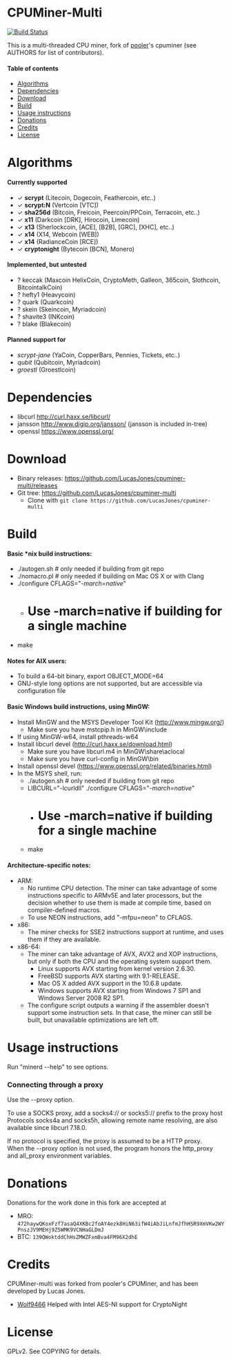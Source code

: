 CPUMiner-Multi
==============

[![Build Status](https://travis-ci.org/LucasJones/cpuminer-multi.svg?branch=master)](https://travis-ci.org/LucasJones/cpuminer-multi)

This is a multi-threaded CPU miner,
fork of [pooler](//github.com/pooler)'s cpuminer (see AUTHORS for list of contributors).

#### Table of contents

* [Algorithms](#algorithms)
* [Dependencies](#dependencies)
* [Download](#download)
* [Build](#build)
* [Usage instructions](#usage-instructions)
* [Donations](#donations)
* [Credits](#credits)
* [License](#license)

Algorithms
==========
#### Currently supported
 * ✓ __scrypt__ (Litecoin, Dogecoin, Feathercoin, etc..)
 * ✓ __scrypt:N__ (Vertcoin [VTC])
 * ✓ __sha256d__ (Bitcoin, Freicoin, Peercoin/PPCoin, Terracoin, etc..)
 * ✓ __x11__ (Darkcoin [DRK], Hirocoin, Limecoin)
 * ✓ __x13__ (Sherlockcoin, [ACE], [B2B], [GRC], [XHC], etc..)
 * ✓ __x14__ (X14, Webcoin [WEB])
 * ✓ __x14__ (RadianceCoin [RCE])
 * ✓ __cryptonight__ (Bytecoin [BCN], Monero)

#### Implemented, but untested
 * ? keccak (Maxcoin  HelixCoin, CryptoMeth, Galleon, 365coin, Slothcoin, BitcointalkCoin)
 * ? hefty1 (Heavycoin)
 * ? quark (Quarkcoin)
 * ? skein (Skeincoin, Myriadcoin)
 * ? shavite3 (INKcoin)
 * ? blake (Blakecoin)

#### Planned support for
 * *scrypt-jane* (YaCoin, CopperBars, Pennies, Tickets, etc..)
 * *qubit* (Qubitcoin, Myriadcoin)
 * *groestl* (Groestlcoin)

Dependencies
============
* libcurl			http://curl.haxx.se/libcurl/
* jansson			http://www.digip.org/jansson/ (jansson is included in-tree)
* openssl           https://www.openssl.org/

Download
========
* Binary releases: https://github.com/LucasJones/cpuminer-multi/releases
* Git tree:   https://github.com/LucasJones/cpuminer-multi
  * Clone with `git clone https://github.com/LucasJones/cpuminer-multi`

Build
=====

#### Basic *nix build instructions:
 * ./autogen.sh	# only needed if building from git repo
 * ./nomacro.pl	# only needed if building on Mac OS X or with Clang
 * ./configure CFLAGS="*-march=native*"
   * # Use -march=native if building for a single machine
 * make

#### Notes for AIX users:
 * To build a 64-bit binary, export OBJECT_MODE=64
 * GNU-style long options are not supported, but are accessible via configuration file

#### Basic Windows build instructions, using MinGW:
 * Install MinGW and the MSYS Developer Tool Kit (http://www.mingw.org/)
   * Make sure you have mstcpip.h in MinGW\include
 * If using MinGW-w64, install pthreads-w64
 * Install libcurl devel (http://curl.haxx.se/download.html)
   * Make sure you have libcurl.m4 in MinGW\share\aclocal
   * Make sure you have curl-config in MinGW\bin
 * Install openssl devel (https://www.openssl.org/related/binaries.html)
 * In the MSYS shell, run:
   * ./autogen.sh	# only needed if building from git repo
   * LIBCURL="-lcurldll" ./configure CFLAGS="*-march=native*"
     * # Use -march=native if building for a single machine
   * make

#### Architecture-specific notes:
 * ARM:
   * No runtime CPU detection. The miner can take advantage of some instructions specific to ARMv5E and later processors, but the decision whether to use them is made at compile time, based on compiler-defined macros.
   * To use NEON instructions, add "-mfpu=neon" to CFLAGS.
 * x86:
   * The miner checks for SSE2 instructions support at runtime, and uses them if they are available.
 * x86-64:	
   * The miner can take advantage of AVX, AVX2 and XOP instructions, but only if both the CPU and the operating system support them.
     * Linux supports AVX starting from kernel version 2.6.30.
     * FreeBSD supports AVX starting with 9.1-RELEASE.
     * Mac OS X added AVX support in the 10.6.8 update.
     * Windows supports AVX starting from Windows 7 SP1 and Windows Server 2008 R2 SP1.
   * The configure script outputs a warning if the assembler doesn't support some instruction sets. In that case, the miner can still be built, but unavailable optimizations are left off.

Usage instructions
==================
Run "minerd --help" to see options.

### Connecting through a proxy

Use the --proxy option.

To use a SOCKS proxy, add a socks4:// or socks5:// prefix to the proxy host  
Protocols socks4a and socks5h, allowing remote name resolving, are also available since libcurl 7.18.0.

If no protocol is specified, the proxy is assumed to be a HTTP proxy.  
When the --proxy option is not used, the program honors the http_proxy and all_proxy environment variables.

Donations
=========
Donations for the work done in this fork are accepted at
* MRO: `472haywQKoxFzf7asaQ4XKBc2foAY4ezk8HiN63ifW4iAbJiLnfmJfhHSR9XmVKw2WYPnszJV9MEHj9Z5WMK9VCNHaGLDmJ`
* BTC: `139QWoktddChHsZMWZFxmBva4FM96X2dhE`

Credits
=======
CPUMiner-multi was forked from pooler's CPUMiner, and has been developed by Lucas Jones.
* [Wolf9466](https://github.com/wolf9466) Helped with Intel AES-NI support for CryptoNight

License
=======
GPLv2.  See COPYING for details.
